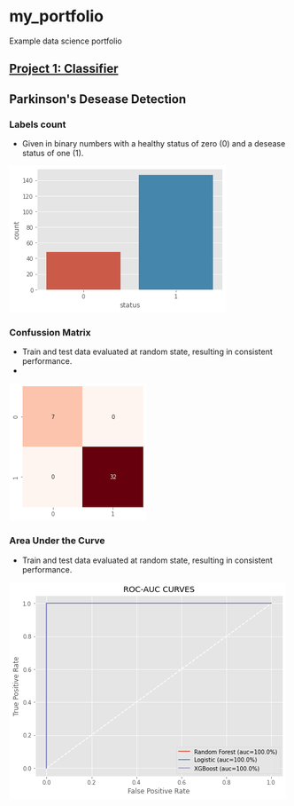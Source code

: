 # my_portfolio
Example data science portfolio

## [Project 1: Classifier](https://github.com/JJSSEE/my_portfolio/blob/main/notebooks/Parkinson's%20Disease.ipynb)

## Parkinson's Desease Detection

### Labels count
* Given in binary numbers with a healthy status of zero (0) and a desease status of one (1).

![](https://github.com/JJSSEE/my_portfolio/blob/main/images/label_count.png)


### Confussion Matrix

* Train and test data evaluated at random state, resulting in consistent performance. 
* 
![](https://github.com/JJSSEE/my_portfolio/blob/main/images/heat_map.png)

### Area Under the Curve

* Train and test data evaluated at random state, resulting in consistent performance.

![](https://github.com/JJSSEE/my_portfolio/blob/main/images/roc_auc.png)

